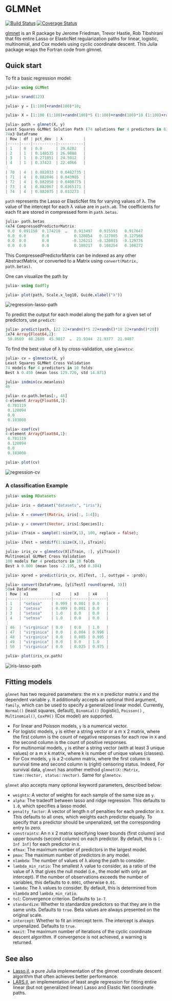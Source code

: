 # GLMNet

[![Build Status](https://travis-ci.org/simonster/GLMNet.jl.svg?branch=master)](https://travis-ci.org/simonster/GLMNet.jl)
[![Coverage Status](https://coveralls.io/repos/simonster/GLMNet.jl/badge.svg?branch=master)](https://coveralls.io/r/simonster/GLMNet.jl?branch=master)

[glmnet](http://www.jstatsoft.org/v33/i01/) is an R package by Jerome Friedman, Trevor Hastie, Rob Tibshirani that fits entire Lasso or ElasticNet regularization paths for linear, logistic, multinomial, and Cox models using cyclic coordinate descent. This Julia package wraps the Fortran code from glmnet.

## Quick start

To fit a basic regression model:

```julia
julia> using GLMNet

julia> srand(123)

julia> y = [1:100]+randn(100)*10;

julia> X = [1:100 (1:100)+randn(100)*5 (1:100)+randn(100)*10 (1:100)+randn(100)*20];

julia> path = glmnet(X, y)
Least Squares GLMNet Solution Path (74 solutions for 4 predictors in 832 passes):
74x3 DataFrame
| Row | df | pct_dev  | λ         |
|-----|----|----------|-----------|
| 1   | 0  | 0.0      | 29.6202   |
| 2   | 1  | 0.148535 | 26.9888   |
| 3   | 1  | 0.271851 | 24.5912   |
| 4   | 1  | 0.37423  | 22.4066   |
⋮
| 70  | 4  | 0.882033 | 0.0482735 |
| 71  | 4  | 0.882046 | 0.043985  |
| 72  | 4  | 0.882058 | 0.0400775 |
| 73  | 4  | 0.882067 | 0.0365171 |
| 74  | 4  | 0.882075 | 0.033273  |
```

`path` represents the Lasso or ElasticNet fits for varying values of λ. The value of the intercept for each λ value are in `path.a0`. The coefficients for each fit are stored in compressed form in `path.betas`.

```julia
julia> path.betas
4x74 CompressedPredictorMatrix:
 0.0  0.091158  0.174218  …   0.913497   0.915593   0.917647
 0.0  0.0       0.0           0.128054   0.127805   0.127568
 0.0  0.0       0.0          -0.126211  -0.128015  -0.129776
 0.0  0.0       0.0           0.108217   0.108254   0.108272
```

This CompressedPredictorMatrix can be indexed as any other AbstractMatrix, or converted to a Matrix using `convert(Matrix, path.betas)`.

One can visualize the path by

```julia
julia> using Gadfly

julia> plot(path, Scale.x_log10, Guide.xlabel("λ"))
```
![regression-lasso-path](https://raw.githubusercontent.com/linxihui/Misc/master/Images/GLMNet.jl/regression_lasso_path.png)

To predict the output for each model along the path for a given set of predictors, use `predict`:

```julia
julia> predict(path, [22 22+randn()*5 22+randn()*10 22+randn()*20])
1x74 Array{Float64,2}:
 50.8669  48.2689  45.9017  …  21.9344  21.9377  21.9407
```

To find the best value of λ by cross-validation, use `glmnetcv`:

```julia
julia> cv = glmnetcv(X, y)
Least Squares GLMNet Cross Validation
74 models for 4 predictors in 10 folds
Best λ 0.450 (mean loss 129.720, std 14.871)

julia> indmin(cv.meanloss)
46

julia> cv.path.betas[:, 46]
4-element Array{Float64,1}:
 0.781119
 0.128094
 0.0
 0.103008

julia> coef(cv)
4-element Array{Float64,1}:
 0.781119
 0.128094
 0.0
 0.103008

julia> plot(cv)
```
![regression-cv](https://raw.githubusercontent.com/linxihui/Misc/master/Images/GLMNet.jl/regression_cv.png)

### A classification Example

```julia
julia> using RDatasets

julia> iris = dataset("datasets", "iris");

julia> X = convert(Matrix, iris[:, 1:4]);

julia> y = convert(Vector, iris[:Species]);

julia> iTrain = sample(1:size(X,1), 100, replace = false);

julia> iTest = setdiff(1:size(X,1), iTrain);

julia> iris_cv = glmnetcv(X[iTrain, :], y[iTrain])
Multinomial GLMNet Cross Validation
100 models for 4 predictors in 10 folds
Best λ 0.000 (mean loss -2.195, std 0.384)

julia> xpred = predict(iris_cv, X[iTest, :], outtype = :prob);

julia> convert(DataFrame, [y[iTest] round(xpred, 3)])
50x4 DataFrame
| Row | x1          | x2    | x3    | x4    |
|-----|-------------|-------|-------|-------|
| 1   | "setosa"    | 0.999 | 0.001 | 0.0   |
| 2   | "setosa"    | 0.999 | 0.001 | 0.0   |
| 3   | "setosa"    | 1.0   | 0.0   | 0.0   |
| 4   | "setosa"    | 1.0   | 0.0   | 0.0   |
⋮
| 46  | "virginica" | 0.0   | 0.0   | 1.0   |
| 47  | "virginica" | 0.0   | 0.004 | 0.996 |
| 48  | "virginica" | 0.0   | 0.005 | 0.995 |
| 49  | "virginica" | 0.0   | 0.0   | 1.0   |
| 50  | "virginica" | 0.0   | 0.025 | 0.975 |

julia> plot(iris_cv.path)
```
![iris-lasso-path](https://raw.githubusercontent.com/linxihui/Misc/master/Images/GLMNet.jl/iris_lasso_path.png) 


## Fitting models

`glmnet` has two required parameters: the m x n predictor matrix `X` and the dependent variable `y`. It additionally accepts an optional third argument, `family`, which can be used to specify a generalized linear model. Currently, `Normal()` (least squares, default), `Binomial()` (logistic), `Poisson()` , `Multinomial()`, `CoxPH()` (Cox model) are supported. 

- For linear and Poisson models, `y` is a numerical vector.
- For logistic models, `y` is either a string vector or a m x 2 matrix, where the first column is the count of negative responses for each row in `X` and the second column is the count of positive responses. 
- For multinomial models, `y` is etiher a string vector (with at least 3 unique values) or a m x k matrix, where k is number of unique values (classes).
- For Cox models, `y` is a 2-column matrix, where the first column is survival time and second column is (right) censoring status. Indeed, For survival data, `glmnet` has another method `glmnet(X::Matrix, time::Vector, status::Vector)`. Same for `glmnetcv`.


`glmnet` also accepts many optional keyword parameters, described below:

 - `weights`: A vector of weights for each sample of the same size as `y`.
 - `alpha`: The tradeoff between lasso and ridge regression. This defaults to `1.0`, which specifies a lasso model.
 - `penalty_factor`: A vector of length n of penalties for each predictor in `X`. This defaults to all ones, which weights each predictor equally. To specify that a predictor should be unpenalized, set the corresponding entry to zero.
 - `constraints`: An n x 2 matrix specifying lower bounds (first column) and upper bounds (second column) on each predictor. By default, this is `[-Inf Inf]` for each predictor in `X`.
 - `dfmax`: The maximum number of predictors in the largest model.
 - `pmax`: The maximum number of predictors in any model.
 - `nlambda`: The number of values of λ along the path to consider.
 - `lambda_min_ratio`: The smallest λ value to consider, as a ratio of the value of λ that gives the null model (i.e., the model with only an intercept). If the number of observations exceeds the number of variables, this defaults to `0.0001`, otherwise `0.01`.
 - `lambda`: The λ values to consider. By default, this is determined from `nlambda` and `lambda_min_ratio`.
 - `tol`: Convergence criterion. Defaults to `1e-7`.
 - `standardize`: Whether to standardize predictors so that they are in the same units. Defaults to `true`. Beta values are always presented on the original scale.
 - `intercept`: Whether to fit an intercept term. The intercept is always unpenalized. Defaults to `true`.
 - `maxit`: The maximum number of iterations of the cyclic coordinate descent algorithm. If convergence is not achieved, a warning is returned.


## See also

 - [Lasso.jl](https://github.com/simonster/Lasso.jl), a pure Julia implementation of the glmnet coordinate descent algorithm that often achieves better performance.
 - [LARS.jl](https://github.com/simonster/LARS.jl), an implementation
   of least angle regression for fitting entire linear (but not
   generalized linear) Lasso and Elastic Net coordinate paths.
